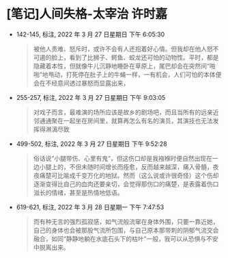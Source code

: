 # [笔记]人间失格-太宰治 许时嘉


-   142-145, 标注, 2022 年 3 月 27 日星期日 下午 6:05:30

    > 被他人责难、怒斥时，或许不会有人还抱着好心情。但我却在他人怒不可遏的脸上，看到了比狮子、鳄鱼、蛟龙还可怕的动物性。平时，都是隐藏着本性，但就像牛儿沉静地睡卧在草原上，尾巴却会在突然间“啪啪”地甩动，打死停在肚子上的牛蝇一样，一有机会，人们可怕的本体便会在不经意间透过暴怒而显露出来，

-   255-257, 标注, 2022 年 3 月 27 日星期日 下午 9:03:05

    > 对戏子而言，最难演的场所应该是故乡的剧场吧，而且当所有的远亲近邻通通聚在一起坐在房间里，就算再怎么有名的演员，其演技也无法发挥得淋漓尽致

-   499-502, 标注, 2022 年 3 月 27 日星期日 下午 9:52:28

    > 俗话说“小腿带伤、心里有鬼”，但这伤口却是我襁褓时便自然出现在一边小腿上的，不但未随时间增长而痊愈，反而越来越深，痛入骨髓，夜夜痛楚可比喻成千变万化的地狱。然而（这么说或许很奇怪）这个伤却逐渐变得比自己的血肉还要亲切，会觉得那伤口的痛楚，是表露着伤口滋长的情绪，甚至是热情地低语。

-   619-621, 标注, 2022 年 3 月 28 日星期一 下午 7:47:53

    > 而有种无言的强烈孤寂感，如气流般流窜在身体外围，只要一靠近她，自己的身体也会被那股气流所包围，与自己原本那带刺的阴郁气流交会融合，如同“静静地躺在水底石头下的枯叶”一般，我可以从恐惧与不安中脱离出来。

